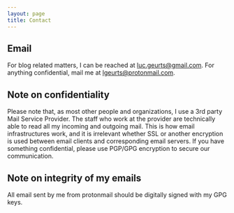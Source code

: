 ```yaml
---
layout: page
title: Contact
---
```


Email
-----

For blog related matters, I can be reached at luc.geurts@gmail.com. For anything confidential, mail me at lgeurts@protonmail.com.

Note on confidentiality
-----------------------

Please note that, as most other people and organizations, I use a 3rd party Mail Service Provider. The staff who work at the provider are technically able to read all my incoming and outgoing mail. This is how email infrastructures work, and it is irrelevant whether SSL or another encryption is used between email clients and corresponding email servers. If you have something confidential, please use PGP/GPG encryption to secure our communication.

Note on integrity of my emails
------------------------------

All email sent by me from protonmail should be digitally signed with my GPG keys.

